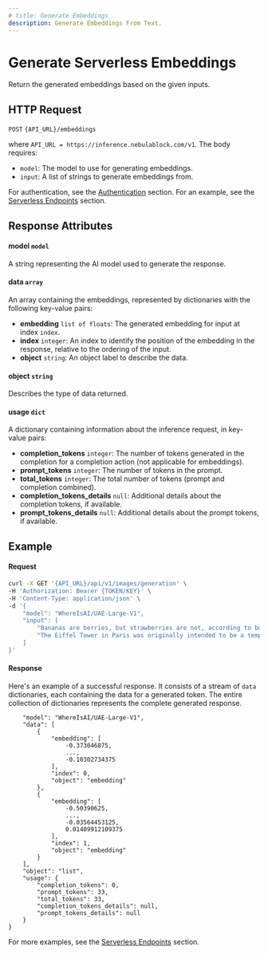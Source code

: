 ```yaml
---
# title: Generate Embeddings 
description: Generate Embeddings From Text.
---
```


# Generate Serverless Embeddings

Return the generated embeddings based on the given inputs. 

## HTTP Request

`POST` `{API_URL}/embeddings`

where `API_URL = https://inference.nebulablock.com/v1`. The body requires: 

- `model`: The model to use for generating embeddings.
- `input`: A list of strings to generate embeddings from.

For authentication, see the [Authentication](../Authentication.md) section. For an example, see the [Serverless Endpoints](../../Serverless_Endpoints/Embedding_Generation.md) section.

## Response Attributes

#### model `model`
A string representing the AI model used to generate the response.

#### data `array`
An array containing the embeddings, represented by dictionaries with the following key-value pairs: 

- **embedding** `list of floats`: The generated embedding for input at index `index`. 
- **index** `integer`: An index to identify the position of the embedding in the response, relative to the ordering of the input.
- **object** `string`: An object label to describe the data. 

#### object `string`
Describes the type of data returned.

#### usage `dict`
A dictionary containing information about the inference request, in key-value pairs: 

- **completion_tokens** `integer`: The number of tokens generated in the completion for a completion action (not applicable for embeddings).
- **prompt_tokens** `integer`: The number of tokens in the prompt.
- **total_tokens** `integer`: The total number of tokens (prompt and completion combined).
- **completion_tokens_details** `null`: Additional details about the completion tokens, if available. 
- **prompt_tokens_details** `null`: Additional details about the prompt tokens, if available. 

## Example

#### Request

```bash
curl -X GET '{API_URL}/api/v1/images/generation' \
-H 'Authorization: Bearer {TOKEN/KEY}' \
-H 'Content-Type: application/json' \
-d '{
    "model": "WhereIsAI/UAE-Large-V1",
    "input": [
        "Bananas are berries, but strawberries are not, according to botanical classifications.",
        "The Eiffel Tower in Paris was originally intended to be a temporary structure."
    ]
}'
```

#### Response

Here's an example of a successful response. It consists of a stream of `data` dictionaries, each containing the data for 
a generated token. The entire collection of dictionaries represents the complete generated response. 

```json{
    "model": "WhereIsAI/UAE-Large-V1",
    "data": [
        {
            "embedding": [
                -0.373046875,
                ...,
                -0.10302734375
            ],
            "index": 0,
            "object": "embedding"
        },
        {
            "embedding": [
                -0.50390625,
                ...,
                -0.03564453125,
                0.01409912109375
            ],
            "index": 1,
            "object": "embedding"
        }
    ],
    "object": "list",
    "usage": {
        "completion_tokens": 0,
        "prompt_tokens": 33,
        "total_tokens": 33,
        "completion_tokens_details": null,
        "prompt_tokens_details": null
    }
}
```

For more examples, see the [Serverless Endpoints](../../Serverless_Endpoints/Embedding_Generation.md) section.
